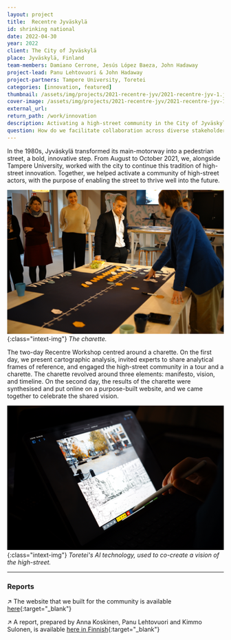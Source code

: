 ```yaml
---
layout: project
title:  Recentre Jyväskylä
id: shrinking national
date: 2022-04-30
year: 2022
client: The City of Jyväskylä
place: Jyväskylä, Finland
team-members: Damiano Cerrone, Jesús López Baeza, John Hadaway
project-lead: Panu Lehtovuori & John Hadaway
project-partners: Tampere University, Toretei
categories: [innovation, featured]
thumbnail: /assets/img/projects/2021-recentre-jyv/2021-recentre-jyv-1.jpg
cover-image: /assets/img/projects/2021-recentre-jyv/2021-recentre-jyv-1.jpg
external_url:
return_path: /work/innovation
description: Activating a high-street community in the City of Jyväskylä.
question: How do we facilitate collaboration across diverse stakeholders, and co-create shared visions and plans for our cities?
---
```


In the 1980s, Jyväskylä transformed its main-motorway into a pedestrian street, a bold, innovative step. From August to October 2021, we, alongside Tampere University, worked with the city to continue this tradition of high-street innovation. Together, we helped activate a community of high-street actors, with the purpose of enabling the street to thrive well into the future. 

![2021-recentre-jyv-2](/assets/img/projects/2021-recentre-jyv/2021-recentre-jyv-2.jpg){:class="intext-img"}
*The charette.*

The two-day Recentre Workshop centred around a charette. On the first day, we present cartographic analysis, invited experts to share analytical frames of reference, and engaged the high-street community in a tour and a charette. The charette revolved around three elements: manifesto, vision, and timeline. On the second day, the results of the charette were synthesised and put online on a purpose-built website, and we came together to celebrate the shared vision. 

![2021-recentre-jyv-3](/assets/img/projects/2021-recentre-jyv/2021-recentre-jyv-3.jpg){:class="intext-img"}
*Toretei's AI technology, used to co-create a vision of the high-street.*

---

### Reports

&#8599;&#xFE0E; The website that we built for the community is available [here](https://www.spinunit.eu/jyv-kauppakatuyhteiso/){:target="_blank"}

&#8599;&#xFE0E; A report, prepared by Anna Koskinen, Panu Lehtovuori and Kimmo Sulonen, is available [here in Finnish](https://trepo.tuni.fi/bitstream/handle/10024/136940/978-952-03-2257-1.pdf?sequence=5){:target="_blank"}









